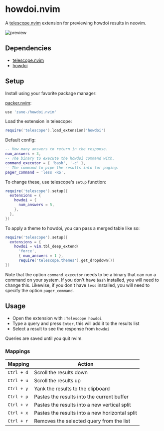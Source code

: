 # howdoi.nvim

A [telescope.nvim](https://github.com/nvim-telescope/telescope.nvim) extension for previewing howdoi results in neovim.

![preview](https://user-images.githubusercontent.com/6345012/172274791-4dfb5655-ec44-4233-abfc-f01fb6f22c6a.gif)

## Dependencies

- [telescope.nvim](https://github.com/nvim-telescope/telescope.nvim)
- [howdoi](https://github.com/gleitz/howdoi)

## Setup

Install using your favorite package manager:

[packer.nvim](https://github.com/wbthomason/packer.nvim):

```lua
use 'zane-/howdoi.nvim'
```

Load the extension in telescope:

```lua
require('telescope').load_extension('howdoi')
```

Default config:

```lua
-- How many answers to return in the response.
num_answers = 3,
-- The binary to execute the howdoi command with.
command_executor = { 'bash', '-c' },
-- The command to pipe the results into for paging.
pager_command = 'less -RS',
```

To change these, use telescope's `setup` function:

```lua
require('telescope').setup({
  extensions = {
    howdoi = {
      num_answers = 5,
    },
  },
})
```

To apply a theme to howdoi, you can pass a merged table like so:

```lua
require('telescope').setup({
  extensions = {
    howdoi = vim.tbl_deep_extend(
      'force',
      { num_answers = 1 },
      require('telescope.themes').get_dropdown())
})
```

Note that the option `command_executor` needs to be a binary that can run a command on your system. If you don't have `bash` installed, you will need to change this. Likewise, if you don't have `less` installed, you will need to specify the option `pager_command`.

## Usage

- Open the extension with `:Telescope howdoi`
- Type a query and press `Enter`, this will add it to the results list
- Select a result to see the response from `howdoi`

Queries are saved until you quit nvim.

### Mappings

| Mapping    | Action                                         |
|------------|------------------------------------------------|
| `Ctrl + d` | Scroll the results down                        |
| `Ctrl + u` | Scroll the results up                          |
| `Ctrl + y` | Yank the results to the clipboard              |
| `Ctrl + p` | Pastes the results into the current buffer     |
| `Ctrl + v` | Pastes the results into a new vertical split   |
| `Ctrl + x` | Pastes the results into a new horizontal split |
| `Ctrl + r` | Removes the selected query from the list       |
